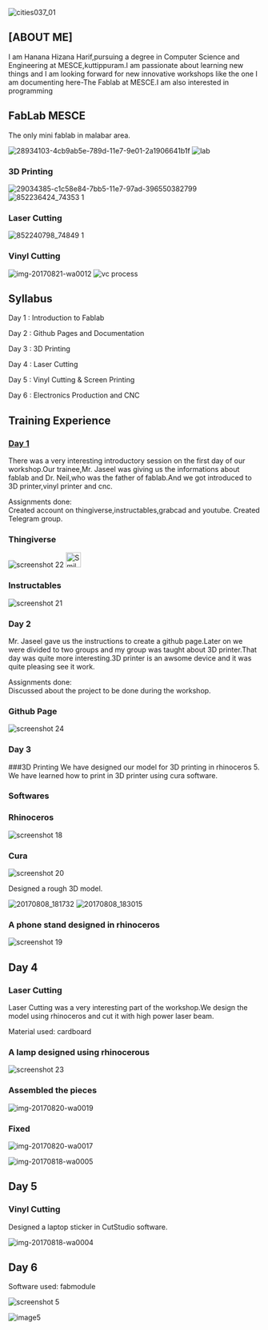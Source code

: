 ![cities037_01](https://user-images.githubusercontent.com/30692817/29886442-ead3be2a-8d6e-11e7-8e50-b9f2c23de535.jpg)


## [ABOUT ME] 
I am Hanana Hizana Harif,pursuing a degree in Computer Science and Engineering at MESCE,kuttippuram.I am passionate about learning new things and I am looking forward for new innovative workshops like the one I am documenting here-The Fablab at MESCE.I am also interested in programming 


## FabLab MESCE

The only mini fablab in malabar area.

![28934103-4cb9ab5e-789d-11e7-9e01-2a1906641b1f](https://user-images.githubusercontent.com/30692817/29534343-79635062-866a-11e7-945a-c8b8c60cf883.jpg)
![lab](https://user-images.githubusercontent.com/30692817/29534382-a6b7013a-866a-11e7-81e5-dfbe7451592d.jpg)

### 3D Printing

![29034385-c1c58e84-7bb5-11e7-97ad-396550382799](https://user-images.githubusercontent.com/30692817/29534350-854a21ee-866a-11e7-8135-6321e2874798.jpg)
![852236424_74353 1](https://user-images.githubusercontent.com/30692817/29534357-8d91e10c-866a-11e7-824b-6f8704ae6c25.jpg)

### Laser Cutting


![852240798_74849 1](https://user-images.githubusercontent.com/30692817/29534359-8f45be38-866a-11e7-9079-0ae3d1a27129.jpg)

### Vinyl Cutting

![img-20170821-wa0012](https://user-images.githubusercontent.com/30692817/29534368-976981d0-866a-11e7-8959-bbd4e3429d7c.jpg) 
![vc process](https://user-images.githubusercontent.com/30692817/29534384-a83c49ac-866a-11e7-89f6-0bd979e9c4e7.jpg)

## Syllabus

Day 1 : Introduction to Fablab 

Day 2 : Github Pages and Documentation

Day 3 : 3D Printing
                                
Day 4 : Laser Cutting
                             
Day 5 : Vinyl Cutting & Screen Printing

Day 6 : Electronics Production and CNC


## Training Experience
### [Day 1](https://hananaharif22.github.io/day1)

There was a very interesting introductory session on the first day of our workshop.Our trainee,Mr. Jaseel was giving us the informations about fablab and Dr. Neil,who was the father of fablab.And we got introduced to 3D printer,vinyl printer and cnc.

Assignments done:  
Created account on thingiverse,instructables,grabcad and youtube.
Created Telegram group.

### Thingiverse

![screenshot 22](https://user-images.githubusercontent.com/30692817/29535176-ca645292-866d-11e7-851a-84f48f9f295f.png)
<img src="https://user-images.githubusercontent.com/30692817/29535176-ca645292-866d-11e7-851a-84f48f9f295f.png" alt="Smiley face" height="30" width="30">
### Instructables

![screenshot 21](https://user-images.githubusercontent.com/30692817/29535187-d5130012-866d-11e7-8bf6-e8c48e673f03.png)


### Day 2

Mr. Jaseel gave us the instructions to create a github page.Later on we were divided to two groups and my group was taught about 3D printer.That day was quite more interesting.3D printer is an awsome device and it was quite pleasing see it work.

Assignments done:  
Discussed about the project to be done during the workshop.

### Github Page

![screenshot 24](https://user-images.githubusercontent.com/30692817/29535498-e8f43e2e-866e-11e7-8fd1-ab23b1c3f59d.png)


### Day 3

###3D Printing
We have designed our model for 3D printing in rhinoceros 5. We have learned how to print in 3D printer using cura software.

### Softwares

### Rhinoceros

![screenshot 18](https://user-images.githubusercontent.com/30692817/29535203-dc14d0a2-866d-11e7-9fe8-81a4ecb5f224.png)

### Cura

![screenshot 20](https://user-images.githubusercontent.com/30692817/29535191-d7fda156-866d-11e7-93ed-68ffc0d05a76.png)

Designed a rough 3D model.

![20170808_181732](https://user-images.githubusercontent.com/30692817/29535727-cf7b3e92-866f-11e7-91cf-983aff04b70a.jpg)
![20170808_183015](https://user-images.githubusercontent.com/30692817/29535721-c99a6a7a-866f-11e7-9e15-1a23744040bc.jpg)


### A phone stand designed in rhinoceros


![screenshot 19](https://user-images.githubusercontent.com/30692817/29535197-d9eef4ba-866d-11e7-8a6a-6462ddbf98e1.png)


## Day 4

### Laser Cutting
Laser Cutting was a very interesting part of the workshop.We design the model using rhinoceros and cut it with high power laser beam.

Material used: cardboard

### A lamp designed using rhinocerous

![screenshot 23](https://user-images.githubusercontent.com/30692817/29535308-33cbfbae-866e-11e7-99f9-c4d5d88c9426.png)


### Assembled the pieces

![img-20170820-wa0019](https://user-images.githubusercontent.com/30692817/29534426-ddcb7a34-866a-11e7-9616-98294622b5b5.jpg)

### Fixed

![img-20170820-wa0017](https://user-images.githubusercontent.com/30692817/29534424-dbf39aa2-866a-11e7-8a9f-59cd6c96bc82.jpg)

![img-20170818-wa0005](https://user-images.githubusercontent.com/30692817/29534423-db6a12b4-866a-11e7-8437-c5af07786ef2.jpg)

## Day 5

### Vinyl Cutting
Designed a laptop sticker in CutStudio software.

![img-20170818-wa0004](https://user-images.githubusercontent.com/30692817/29534467-03e92202-866b-11e7-9047-acc7129156b2.jpg)


## Day 6

Software used: fabmodule

![screenshot 5](https://user-images.githubusercontent.com/30692817/29536234-e14f170e-8671-11e7-8acf-d01ff44521b8.png)

![image5](https://user-images.githubusercontent.com/30692817/29534364-9275de08-866a-11e7-90c1-bc4752e2b998.JPG)

